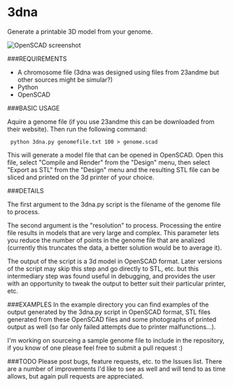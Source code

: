 3dna
====

Generate a printable 3D model from your genome.

![OpenSCAD screenshot](http://wp.me/a2utRQ-rc)


###REQUIREMENTS

*  A chromosome file (3dna was designed using files from 23andme but other sources might be simular?)
*  Python
*  OpenSCAD

###BASIC USAGE

Aquire a genome file (if you use 23andme this can be downloaded from their website).  Then run the following command:

     python 3dna.py genomefile.txt 100 > genome.scad

This will generate a model file that can be opened in OpenSCAD.  Open this file, select "Compile and Render" from the "Design" menu, then select "Export as STL" from the "Design" menu and the resulting STL file can be sliced and printed on the 3d printer of your choice.

###DETAILS

The first argument to the 3dna.py script is the filename of the genome file to process.  

The second argument is the "resolution" to process.  Processing the entire file results in models that are very large and complex.  This parameter lets you reduce the number of points in the genome file that are analized (currently this truncates the data, a better solution would be to average it).

The output of the script is a 3d model in OpenSCAD format.  Later versions of the script may skip this step and go directly to STL, etc. but this intermediary step was found useful in debugging, and provides the user with an opportunity to tweak the output to better suit their particular printer, etc.

###EXAMPLES
In the example directory you can find examples of the output generated by the 3dna.py script in OpenSCAD format, STL files generated from these OpenSCAD files and some photographs of printed output as well (so far only failed attempts due to printer malfunctions...).

I'm working on sourceing a sample genome file to include in the repository, if you know of one please feel free to submit a pull request :)

###TODO
Please post bugs, feature requests, etc. to the Issues list.  There are a number of improvements I'd like to see as well and will tend to as time allows, but again pull requests are appreciated.

